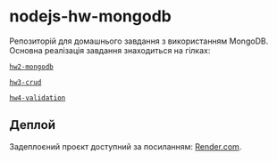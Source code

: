 # nodejs-hw-mongodb

Репозиторій для домашнього завдання з використанням MongoDB.  
Основна реалізація завдання знаходиться на гілках:

[`hw2-mongodb`](https://github.com/OlenaShatalova/nodejs-hw-mongodb/tree/hw2-mongodb)

[`hw3-crud`](https://github.com/OlenaShatalova/nodejs-hw-mongodb/tree/hw3-crud)

[`hw4-validation`](https://github.com/OlenaShatalova/nodejs-hw-mongodb/tree/hw4-validation)


## Деплой

Задеплоєний проєкт доступний за посиланням: [Render.com](https://nodejs-hw-mongodb-i2xy.onrender.com).
